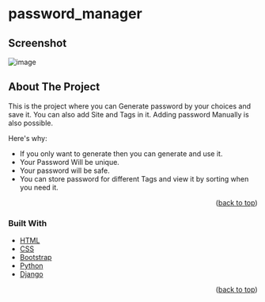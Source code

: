 # password_manager

## Screenshot
![image](https://user-images.githubusercontent.com/100344359/168964465-0867bad7-4be7-4ef3-b03f-4847d0786f80.png)

## About The Project

This is the project where you can Generate password by your choices and save it.
You can also add Site and Tags in it. 
Adding password Manually is also possible.

Here's why:
* If you only want to generate then you can generate and use it.
* Your Password Will be unique.
* Your password will be safe.
* You can store password for different Tags and view it by sorting when you need it.

<p align="right">(<a href="#top">back to top</a>)</p>

### Built With

* [HTML](https://developer.mozilla.org/en-US/docs/Web/HTML)
* [CSS](https://developer.mozilla.org/en-US/docs/Web/CSS)
* [Bootstrap](https://getbootstrap.com)
* [Python](https://www.python.org/)
* [Django](https://docs.djangoproject.com/en/4.0/)

<p align="right">(<a href="#top">back to top</a>)</p>
